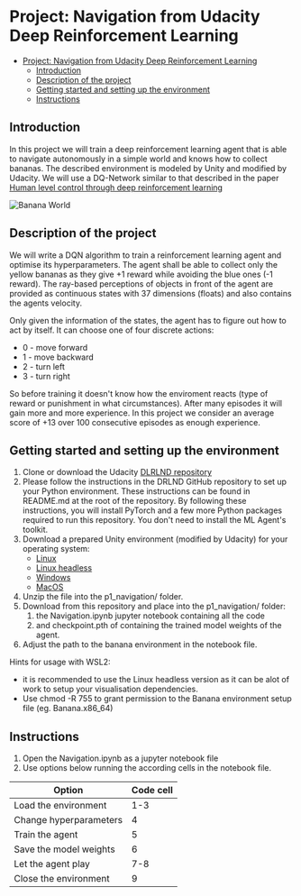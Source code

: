 # Project: Navigation from Udacity Deep Reinforcement Learning

- [Project: Navigation from Udacity Deep Reinforcement Learning](#project-navigation-from-udacity-deep-reinforcement-learning)
  - [Introduction](#introduction)
  - [Description of the project](#description-of-the-project)
  - [Getting started and setting up the environment](#getting-started-and-setting-up-the-environment)
  - [Instructions](#instructions)


## Introduction

In this project we will train a deep reinforcement learning agent that is able to navigate autonomously in a simple world and knows how to collect bananas.
The described environment is modeled by Unity and modified by Udacity.
We will use a DQ-Network similar to that described in the paper [Human level control through deep reinforcement learning](https://storage.googleapis.com/deepmind-media/dqn/DQNNaturePaper.pdf)

![Banana World](banana_world.gif)

## Description of the project

We will write a DQN algorithm to train a reinforcement learning agent and optimise its hyperparameters. The agent shall be able to collect only the yellow bananas as they give +1 reward while avoiding the blue ones (-1 reward). The ray-based perceptions of objects in front of the agent are provided as continuous states with 37 dimensions (floats) and also contains the agents velocity.

Only given the information of the states, the agent has to figure out how to act by itself. 
It can choose one of four discrete actions:
* 0 - move forward
* 1 - move backward
* 2 - turn left
* 3 - turn right

So before training it doesn't know how the enviroment reacts (type of reward or punishment in what circumstances). After many episodes it will gain more and more experience. In this project we consider an average score of +13 over 100 consecutive episodes as enough experience.

## Getting started and setting up the environment

1. Clone or download the Udacity [DLRLND repository](https://github.com/udacity/deep-reinforcement-learning) 
2. Please follow the instructions in the DRLND GitHub repository to set up your Python environment. These instructions can be found in README.md at the root of the repository. By following these instructions, you will install PyTorch and a few more Python packages required to run this repository. You don't need to install the ML Agent's toolkit. 
3. Download a prepared Unity environment (modified by Udacity) for your operating system: 
   - [Linux](https://s3-us-west-1.amazonaws.com/udacity-drlnd/P1/Banana/Banana_Linux.zip)
   - [Linux headless](https://s3-us-west-1.amazonaws.com/udacity-drlnd/P1/Banana/Banana_Linux_NoVis.zip)
   - [Windows](https://s3-us-west-1.amazonaws.com/udacity-drlnd/P1/Banana/Banana_Windows_x86_64.zip)
   - [MacOS](https://s3-us-west-1.amazonaws.com/udacity-drlnd/P1/Banana/Banana.app.zip)
4. Unzip the file into the p1_navigation/ folder.
5. Download from this repository and place into the p1_navigation/ folder:
   1. the Navigation.ipynb jupyter notebook containing all the code
   2. and checkpoint.pth of containing the trained model weights of the agent.
6. Adjust the path to the banana environment in the notebook file.

Hints for usage with WSL2: 
- it is recommended to use the Linux headless version as it can be alot of work to setup your visualisation dependencies.
- Use chmod -R 755 to grant permission to the Banana environment setup file (eg. Banana.x86_64)

## Instructions
1. Open the Navigation.ipynb as a jupyter notebook file
2. Use options below running the according cells in the notebook file.

| Option                               | Code cell |
| ------------------------------------ | ---  |
| Load the environment                 | 1-3  |
| Change hyperparameters               | 4    |
| Train the agent                      | 5    |  
| Save the model weights               | 6    |
| Let the agent play                   | 7-8  | 
| Close the environment                | 9    |